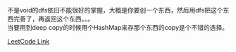 不是void的dfs依旧不能很好的掌握，大概是你要创一个东西，然后用dfs把这个东西完善了，再返回这个东西。。。   
当要用到deep copy的时候用个HashMap来存那个东西的copy是个不错的选择。

[LeetCode Link](https://leetcode.com/problems/clone-graph/)